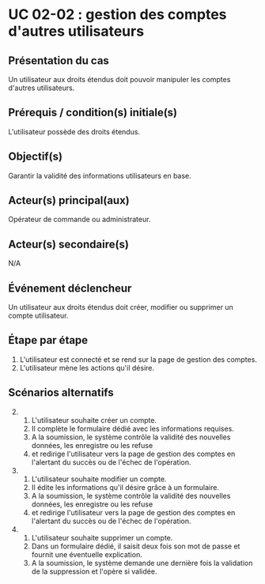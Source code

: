 # UC 02-02 : gestion des comptes d'autres utilisateurs

## Présentation du cas

Un utilisateur aux droits étendus doit pouvoir manipuler les comptes d'autres utilisateurs.

## Prérequis / condition(s) initiale(s)

L'utilisateur possède des droits étendus.

## Objectif(s)

Garantir la validité des informations utilisateurs en base.

## Acteur(s) principal(aux)

Opérateur de commande ou administrateur.

## Acteur(s) secondaire(s)

N/A

## Événement déclencheur

Un utilisateur aux droits étendus doit créer, modifier ou supprimer un compte utilisateur.

## Étape par étape

1. L'utilisateur est connecté et se rend sur la page de gestion des comptes.
2. L'utilisateur mène les actions qu'il désire.

## Scénarios alternatifs

2. 1. L'utilisateur souhaite créer un compte.
   2. Il complète le formulaire dédié avec les informations requises.
   3. A la soumission, le système contrôle la validité des nouvelles données, les enregistre ou les refuse
   4. et redirige l'utilisateur vers la page de gestion des comptes en l'alertant du succès ou de l'échec de l'opération.


2. 1. L'utilisateur souhaite modifier un compte.
   2. Il édite les informations qu'il désire grâce à un formulaire.
   3. A la soumission, le système contrôle la validité des nouvelles données, les enregistre ou les refuse
   4. et redirige l'utilisateur vers la page de gestion des comptes en l'alertant du succès ou de l'échec de l'opération.


2. 1. L'utilisateur souhaite supprimer un compte.
   2. Dans un formulaire dédié, il saisit deux fois son mot de passe et fournit une éventuelle explication.
   3. A la soumission, le système demande une dernière fois la validation de la suppression et l'opère si validée.

